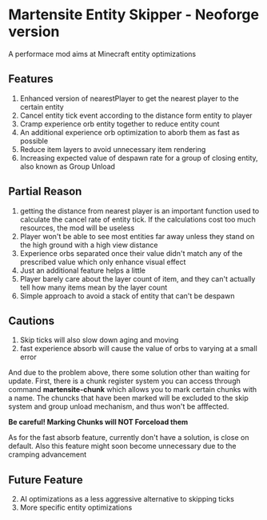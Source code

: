 # Martensite Entity Skipper - Neoforge version
A performace mod aims at Minecraft entity optimizations
## Features
1. Enhanced version of nearestPlayer to get the nearest player to the certain entity
2. Cancel entity tick event according to the distance form entity to player
3. Cramp experience orb entity together to reduce entity count
4. An additional experience orb optimization to aborb them as fast as possible
5. Reduce item layers to avoid unnecessary item rendering
6. Increasing expected value of despawn rate for a group of closing entity, also known as Group Unload
## Partial Reason
1. getting the distance from nearest player is an important function used to calculate the cancel rate of entity tick. If the calculations cost too much resources, the mod will be useless
2. Player won't be able to see most entities far away unless they stand on the high ground with a high view distance
3. Experience orbs separated once their value didn't match any of the prescribed value which only enhance visual effect
4. Just an additional feature helps a little
5. Player barely care about the layer count of item, and they can't actually tell how many items mean by the layer count
6. Simple approach to avoid a stack of entity that can't be despawn
## Cautions
1. Skip ticks will also slow down aging and moving
2. fast experience absorb will cause the value of orbs to varying at a small error

And due to the problem above, there some solution other than waiting for update. 
First, there is a chunk register system you can access through command **martensite-chunk** which allows you to mark certain chunks with a name.
The chuncks that have been marked will be excluded to the skip system and group unload mechanism, and thus won't be afffected.

**Be careful! Marking Chunks will NOT Forceload them**

As for the fast absorb feature, currently don't have a solution, is close on default.
Also this feature might soon become unnecessary due to the cramping advancement
## Future Feature
2. AI optimizations as a less aggressive alternative to skipping ticks
3. More specific entity optimizations
